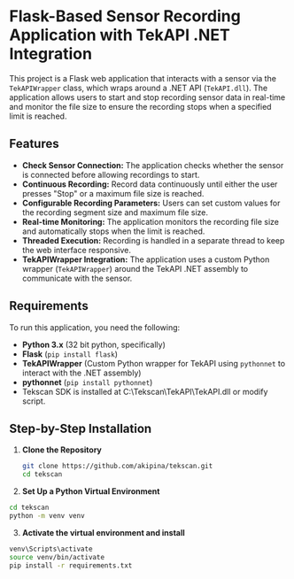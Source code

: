 # Flask-Based Sensor Recording Application with TekAPI .NET Integration

This project is a Flask web application that interacts with a sensor via the `TekAPIWrapper` class, which wraps around a .NET API (`TekAPI.dll`). The application allows users to start and stop recording sensor data in real-time and monitor the file size to ensure the recording stops when a specified limit is reached.

## Features

- **Check Sensor Connection:** The application checks whether the sensor is connected before allowing recordings to start.
- **Continuous Recording:** Record data continuously until either the user presses "Stop" or a maximum file size is reached.
- **Configurable Recording Parameters:** Users can set custom values for the recording segment size and maximum file size.
- **Real-time Monitoring:** The application monitors the recording file size and automatically stops when the limit is reached.
- **Threaded Execution:** Recording is handled in a separate thread to keep the web interface responsive.
- **TekAPIWrapper Integration:** The application uses a custom Python wrapper (`TekAPIWrapper`) around the TekAPI .NET assembly to communicate with the sensor.

## Requirements

To run this application, you need the following:

- **Python 3.x** (32 bit python, specifically)
- **Flask** (`pip install flask`)
- **TekAPIWrapper** (Custom Python wrapper for TekAPI using `pythonnet` to interact with the .NET assembly)
- **pythonnet** (`pip install pythonnet`)
- Tekscan SDK is installed at C:\Tekscan\TekAPI\TekAPI.dll or modify script.

## Step-by-Step Installation

1. **Clone the Repository**
   ```bash
   git clone https://github.com/akipina/tekscan.git
   cd tekscan
   ```

2. **Set Up a Python Virtual Environment**
```bash
cd tekscan
python -m venv venv
```
3. **Activate the virtual environment and install**
```bash
venv\Scripts\activate
source venv/bin/activate
pip install -r requirements.txt
```



   

